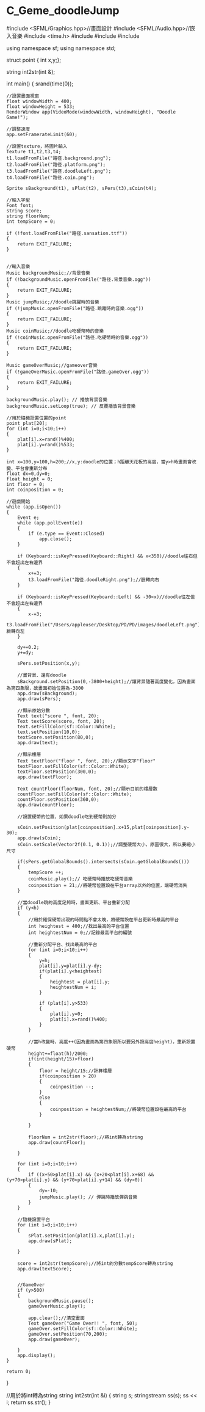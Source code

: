 # C_Geme_doodleJump
#include <SFML/Graphics.hpp>//畫面設計
#include <SFML/Audio.hpp>//嵌入音樂
#include <time.h>
#include <iostream>
#include <string>
#include <sstream>

using namespace sf;
using namespace std;

struct point
{ int x,y;};

string int2str(int &);

int main()
{
    srand(time(0));
    
    //設置畫面視窗
    float windowWidth = 400;
    float windowHeight = 533;
    RenderWindow app(VideoMode(windowWidth, windowHeight), "Doodle Game!");
    
    //調整速度
    app.setFramerateLimit(60);
    
    //設置texture，將圖片輸入
    Texture t1,t2,t3,t4;
    t1.loadFromFile("路径.background.png");
    t2.loadFromFile("路径.platform.png");
    t3.loadFromFile("路径.doodleLeft.png");
    t4.loadFromFile("路径.coin.png");
    
    Sprite sBackground(t1), sPlat(t2), sPers(t3),sCoin(t4);

    //輸入字型
    Font font;
    string score;
    string floorNum;
    int tempScore = 0;

    if (!font.loadFromFile("路径.sansation.ttf"))
    {
        return EXIT_FAILURE;
    }

    
    //輸入音樂
    Music backgroundMusic;//背景音樂
    if (!backgroundMusic.openFromFile("路径.背景音樂.ogg"))
    {
        return EXIT_FAILURE;
    }
    Music jumpMusic;//doodle跳躍時的音樂
    if (!jumpMusic.openFromFile("路径.跳躍時的音樂.ogg"))
    {
        return EXIT_FAILURE;
    }
    Music coinMusic;//doodle吃硬幣時的音樂
    if (!coinMusic.openFromFile("路径.吃硬幣時的音樂.ogg"))
    {
        return EXIT_FAILURE;
    }
    
    Music gameOverMusic;//gameover音樂
    if (!gameOverMusic.openFromFile("路径.gameOver.ogg"))
    {
        return EXIT_FAILURE;
    }
    
    backgroundMusic.play(); // 播放背景音樂
    backgroundMusic.setLoop(true); // 反覆播放背景音樂
    
    //用於隨機設置位置的point
    point plat[20];
    for (int i=0;i<10;i++)
    {
        plat[i].x=rand()%400;
        plat[i].y=rand()%533;
    }
    
    int x=100,y=100,h=200;//x,y:doodle的位置；h距離天花板的高度，當y>h時畫面會改變、平台會重新分布
    float dx=0,dy=0;
    float height = 0;
    int floor = 0;
    int coinposition = 0;
    
    //遊戲開始
    while (app.isOpen())
    {
        Event e;
        while (app.pollEvent(e))
        {
            if (e.type == Event::Closed)
                app.close();
        }
        
        if (Keyboard::isKeyPressed(Keyboard::Right) && x<350)//doodle往右但不會超出左右邊界
        {
            x+=3;
            t3.loadFromFile("路径.doodleRight.png");//臉轉向右
        }
        
        if (Keyboard::isKeyPressed(Keyboard::Left) && -30<x)//doodle往左但不會超出左右邊界
        {
            x-=3;
            t3.loadFromFile("/Users/appleuser/Desktop/PD/PD/images/doodleLeft.png");//臉轉向左
        }
        
        dy+=0.2;
        y+=dy;
        
        sPers.setPosition(x,y);
        
        //畫背景、還有doodle
        sBackground.setPosition(0,-3800+height);//讓背景隨著高度變化，因為畫面為第四象限，故畫面初始位置為-3800
        app.draw(sBackground);
        app.draw(sPers);
        
        //顯示原始分數
        Text text("score ", font, 20);
        Text textScore(score, font, 20);
        text.setFillColor(sf::Color::White);
        text.setPosition(10,0);
        textScore.setPosition(80,0);
        app.draw(text);
        
        //顯示樓層
        Text textFloor("floor ", font, 20);//顯示文字"floor"
        textFloor.setFillColor(sf::Color::White);
        textFloor.setPosition(300,0);
        app.draw(textFloor);

        Text countFloor(floorNum, font, 20);//顯示目前的樓層數
        countFloor.setFillColor(sf::Color::White);
        countFloor.setPosition(360,0);
        app.draw(countFloor);
        
        //設置硬幣的位置、如果doodle吃到硬幣則加分
        
        sCoin.setPosition(plat[coinposition].x+15,plat[coinposition].y-30);
        app.draw(sCoin);
        sCoin.setScale(Vector2f(0.1, 0.1));//調整硬幣大小，原圖很大，所以要縮小尺寸
        
        if(sPers.getGlobalBounds().intersects(sCoin.getGlobalBounds()))
        {
            tempScore ++;
            coinMusic.play();// 吃硬幣時播放吃硬幣音樂
            coinposition = 21;//將硬幣位置設在平台array以外的位置，讓硬幣消失
        }
        
        //當doodle跳的高度足夠時，畫面更新、平台重新分配
        if (y<h)
        {
            //用於確保硬幣出現的時間點不會太晚，將硬幣設在平台更新時最高的平台
            int heightest = 400;//找出最高的平台位置
            int heightestNum = 0;//記錄最高平台的編號
            
            //重新分配平台、找出最高的平台
            for (int i=0;i<10;i++)
            {
                y=h;
                plat[i].y=plat[i].y-dy;
                if(plat[i].y<heightest)
                {
                    heightest = plat[i].y;
                    heightestNum = i;
                }
                
                if (plat[i].y>533)
                {
                    plat[i].y=0;
                    plat[i].x=rand()%400;
                }
            }
            
            //當h改變時，高度++(因為畫面為第四象限所以要另外設高度height)，重新設置硬幣
            height+=float(h)/2000;
            if(int(height/15)>floor)
            {
                floor = height/15;//計算樓層
                if(coinposition > 20)
                {
                    coinposition --;
                }
                else
                {
                    coinposition = heightestNum;//將硬幣位置設在最高的平台
                }

            }
            
            floorNum = int2str(floor);//將int轉為string
            app.draw(countFloor);
    
        }
        
        for (int i=0;i<10;i++)
        {
            if ((x+50>plat[i].x) && (x+20<plat[i].x+68) && (y+70>plat[i].y) && (y+70<plat[i].y+14) && (dy>0))
            {
                dy=-10;
                jumpMusic.play(); // 彈跳時播放彈跳音樂
            }
        }
        
        //隨機設置平台
        for (int i=0;i<10;i++)
        {
            sPlat.setPosition(plat[i].x,plat[i].y);
            app.draw(sPlat);
            
        }
        
        score = int2str(tempScore);//將int的分數tempScore轉為string
        app.draw(textScore);

        
        //GameOver
        if (y>500)
        {
            backgroundMusic.pause();
            gameOverMusic.play();

            app.clear();//清空畫面
            Text gameOver("Game Over!! ", font, 50);
            gameOver.setFillColor(sf::Color::White);
            gameOver.setPosition(70,200);
            app.draw(gameOver);
            
        }
        app.display();
    }
    
    return 0;
}

//用於將int轉為string
string int2str(int &i)
{
    string s;
    stringstream ss(s);
    ss << i;
    return ss.str();
}
